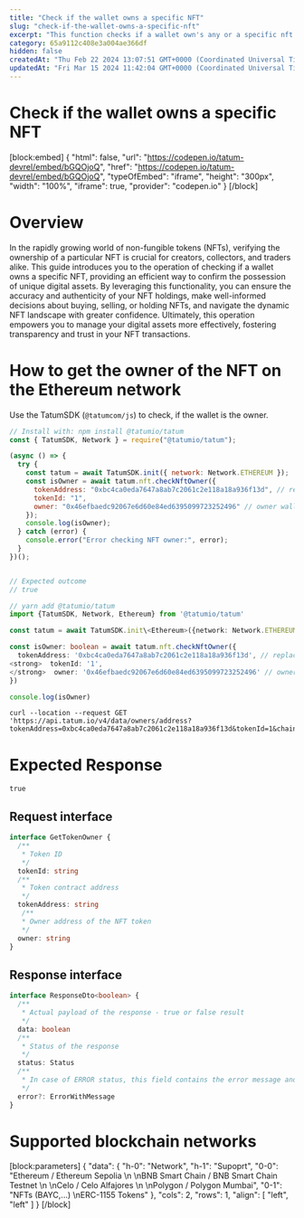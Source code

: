 ```yaml
---
title: "Check if the wallet owns a specific NFT"
slug: "check-if-the-wallet-owns-a-specific-nft"
excerpt: "This function checks if a wallet own's any or a specific nft from a collection, you can pass collection address, wallet address & tokenId as an option parameter."
category: 65a9112c408e3a004ae366df
hidden: false
createdAt: "Thu Feb 22 2024 13:07:51 GMT+0000 (Coordinated Universal Time)"
updatedAt: "Fri Mar 15 2024 11:42:04 GMT+0000 (Coordinated Universal Time)"
---
```

# Check if the wallet owns a specific NFT

[block:embed]
{
  "html": false,
  "url": "https://codepen.io/tatum-devrel/embed/bGQOjoQ",
  "href": "https://codepen.io/tatum-devrel/embed/bGQOjoQ",
  "typeOfEmbed": "iframe",
  "height": "300px",
  "width": "100%",
  "iframe": true,
  "provider": "codepen.io"
}
[/block]


# Overview

In the rapidly growing world of non-fungible tokens (NFTs), verifying the ownership of a particular NFT is crucial for creators, collectors, and traders alike. This guide introduces you to the operation of checking if a wallet owns a specific NFT, providing an efficient way to confirm the possession of unique digital assets. By leveraging this functionality, you can ensure the accuracy and authenticity of your NFT holdings, make well-informed decisions about buying, selling, or holding NFTs, and navigate the dynamic NFT landscape with greater confidence. Ultimately, this operation empowers you to manage your digital assets more effectively, fostering transparency and trust in your NFT transactions.

# How to get the owner of the NFT on the Ethereum network

Use the TatumSDK (`@tatumcom/js`) to check, if the wallet is the owner.

```javascript
// Install with: npm install @tatumio/tatum
const { TatumSDK, Network } = require("@tatumio/tatum");

(async () => {
  try {
    const tatum = await TatumSDK.init({ network: Network.ETHEREUM });
    const isOwner = await tatum.nft.checkNftOwner({
      tokenAddress: "0xbc4ca0eda7647a8ab7c2061c2e118a18a936f13d", // replace with your collection
      tokenId: "1",
      owner: "0x46efbaedc92067e6d60e84ed6395099723252496" // owner wallet
    });
    console.log(isOwner);
  } catch (error) {
    console.error("Error checking NFT owner:", error);
  }
})();


// Expected outcome
// true
```
```typescript Typescript
// yarn add @tatumio/tatum  
import {TatumSDK, Network, Ethereum} from '@tatumio/tatum'

const tatum = await TatumSDK.init\<Ethereum>({network: Network.ETHEREUM})

const isOwner: boolean = await tatum.nft.checkNftOwner({  
  tokenAddress: '0xbc4ca0eda7647a8ab7c2061c2e118a18a936f13d', // replace with your collection  
<strong>  tokenId: '1',  
</strong>  owner: '0x46efbaedc92067e6d60e84ed6395099723252496' // owner wallet  
})

console.log(isOwner)
```
```curl cURL
curl --location --request GET 'https://api.tatum.io/v4/data/owners/address?tokenAddress=0xbc4ca0eda7647a8ab7c2061c2e118a18a936f13d&tokenId=1&chain=ethereum&address=0x46efbaedc92067e6d60e84ed6395099723252496'
```

# Expected Response

```json5
true
```

## Request interface

```typescript
interface GetTokenOwner {
  /**
   * Token ID
   */
  tokenId: string
  /**
   * Token contract address
   */
  tokenAddress: string
   /**
   * Owner address of the NFT token
   */
  owner: string
}
```

## Response interface

```typescript
interface ResponseDto<boolean> {
  /**
   * Actual payload of the response - true or false result
   */
  data: boolean
  /**
   * Status of the response
   */
  status: Status
  /**
   * In case of ERROR status, this field contains the error message and detailed description
   */
  error?: ErrorWithMessage
}
```

# Supported blockchain networks

[block:parameters]
{
  "data": {
    "h-0": "Network",
    "h-1": "Supoprt",
    "0-0": "Ethereum / Ethereum Sepolia  \n  \nBNB Smart Chain / BNB Smart Chain Testnet  \n  \nCelo / Celo Alfajores  \n  \nPolygon / Polygon Mumbai",
    "0-1": "NFTs (BAYC,...)  \nERC-1155 Tokens"
  },
  "cols": 2,
  "rows": 1,
  "align": [
    "left",
    "left"
  ]
}
[/block]
